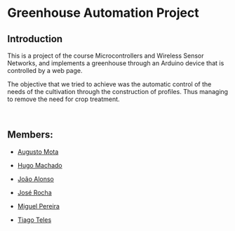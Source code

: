 # Greenhouse Automation Project

## Introduction

This is a project of the course Microcontrollers and Wireless Sensor Networks, and implements a greenhouse through an Arduino device that is controlled by a web page.


The objective that we tried to achieve was the automatic control of the needs of the cultivation through the construction of profiles. Thus managing to remove the need for crop treatment.

<br>

## Members:

- [Augusto Mota](https://github.com/lACSMl)

- [Hugo Machado](https://github.com/hugo-cmac) 

- [João Alonso](https://github.com/joaoalonso8)

- [José Rocha](https://github.com/pedrorocha30)

- [Miguel Pereira](https://github.com/miguelatpereira)

- [Tiago Teles](https://github.com/Sh4d0o)

<br>

